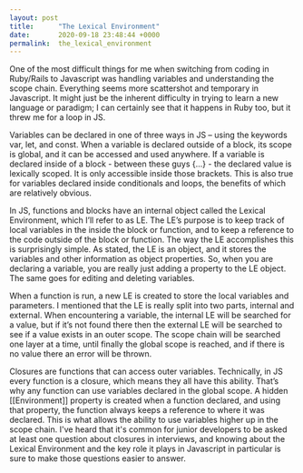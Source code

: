 ```yaml
---
layout: post
title:      "The Lexical Environment"
date:       2020-09-18 23:48:44 +0000
permalink:  the_lexical_environment
---
```



One of the most difficult things for me when switching from coding in Ruby/Rails to Javascript was handling variables and understanding the scope chain. Everything seems more scattershot and temporary in Javascript. It might just be the inherent difficulty in trying to learn a new language or paradigm; I can certainly see that it happens in Ruby too, but it threw me for a loop in JS. 

Variables can be declared in one of three ways in JS – using the keywords var, let, and const. When a variable is declared outside of a block, its scope is global, and it can be accessed and used anywhere. If a variable is declared inside of a block - between these guys {…} - the declared value is lexically scoped. It is only accessible inside those brackets. This is also true for variables declared inside conditionals and loops, the benefits of which are relatively obvious. 

In JS, functions and blocks have an internal object called the Lexical Environment, which I’ll refer to as LE. The LE’s purpose is to keep track of local variables in the inside the block or function, and to keep a reference to the code outside of the block or function. The way the LE accomplishes this is surprisingly simple. As stated, the LE is an object, and it stores the variables and other information as object properties. So, when you are declaring a variable, you are really just adding a property to the LE object. The same goes for editing and deleting variables. 

When a function is run, a new LE is created to store the local variables and parameters. I mentioned that the LE is really split into two parts, internal and external. When encountering a variable, the internal LE will be searched for a value, but if it’s not found there then the external LE will be searched to see if a value exists in an outer scope. The scope chain will be searched one layer at a time, until finally the global scope is reached, and if there is no value there an error will be thrown. 

Closures are functions that can access outer variables. Technically, in JS every function is a closure, which means they all have this ability. That’s why any function can use variables declared in the global scope. A hidden [[Environment]] property is created when a function declared, and using that property, the function always keeps a reference to where it was declared. This is what allows the ability to use variables higher up in the scope chain. I've heard that it's common for junior developers to be asked at least one question about closures in interviews, and knowing about the Lexical Environment and the key role it plays in Javascript in particular is sure to make those questions easier to answer. 

